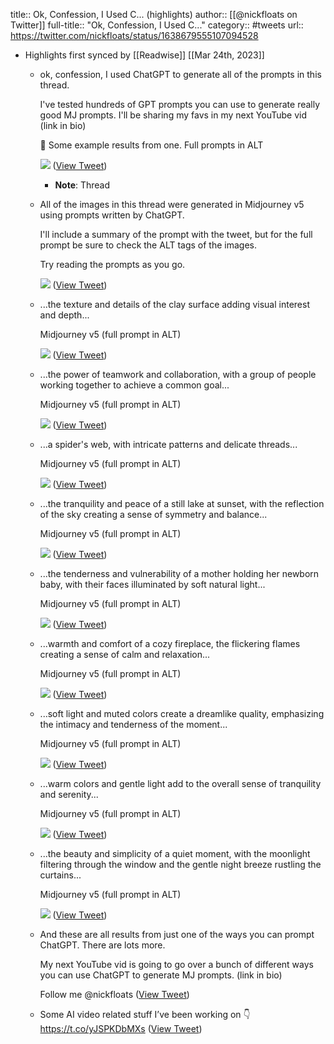 title:: Ok, Confession, I Used C... (highlights)
author:: [[@nickfloats on Twitter]]
full-title:: "Ok, Confession, I Used C..."
category:: #tweets
url:: https://twitter.com/nickfloats/status/1638679555107094528

- Highlights first synced by [[Readwise]] [[Mar 24th, 2023]]
	- ok, confession, I used ChatGPT to generate all of the prompts in this thread.
	  
	  I've tested hundreds of GPT prompts you can use to generate really good MJ prompts. I'll be sharing my favs in my next YouTube vid (link in bio)
	  
	  🧵 Some example results from one. Full prompts in ALT 
	  
	  ![](https://pbs.twimg.com/media/Fr3CXbKaYAAKqxo.jpg) ([View Tweet](https://twitter.com/nickfloats/status/1638679555107094528))
		- **Note**: Thread
	- All of the images in this thread were generated in Midjourney v5 using prompts written by ChatGPT.
	  
	  I'll include a summary of the prompt with the tweet, but for the full prompt be sure to check the ALT tags of the images.
	  
	  Try reading the prompts as you go. 
	  
	  ![](https://pbs.twimg.com/media/Fr3CYAIakAEF6Ua.jpg) ([View Tweet](https://twitter.com/nickfloats/status/1638679565068541953))
	- ...the texture and details of the clay surface adding visual interest and depth...
	  
	  Midjourney v5 (full prompt in ALT) 
	  
	  ![](https://pbs.twimg.com/media/Fr3CYkxaIAA_4bu.jpg) ([View Tweet](https://twitter.com/nickfloats/status/1638679576066019328))
	- ...the power of teamwork and collaboration, with a group of people working together to achieve a common goal...
	  
	  Midjourney v5 (full prompt in ALT) 
	  
	  ![](https://pbs.twimg.com/media/Fr3CZOqaUAA-_v8.jpg) ([View Tweet](https://twitter.com/nickfloats/status/1638679586639847426))
	- ...a spider's web, with intricate patterns and delicate threads...
	  
	  Midjourney v5 (full prompt in ALT) 
	  
	  ![](https://pbs.twimg.com/media/Fr3CZ1kacAA65TO.jpg) ([View Tweet](https://twitter.com/nickfloats/status/1638679596630683650))
	- ...the tranquility and peace of a still lake at sunset, with the reflection of the sky creating a sense of symmetry and balance...
	  
	  Midjourney v5 (full prompt in ALT) 
	  
	  ![](https://pbs.twimg.com/media/Fr3CaaHaEAEUFtk.jpg) ([View Tweet](https://twitter.com/nickfloats/status/1638679606051115011))
	- ...the tenderness and vulnerability of a mother holding her newborn baby, with their faces illuminated by soft natural light...
	  
	  Midjourney v5 (full prompt in ALT) 
	  
	  ![](https://pbs.twimg.com/media/Fr3Ca9OaMAEbGK1.jpg) ([View Tweet](https://twitter.com/nickfloats/status/1638679615505076224))
	- ...warmth and comfort of a cozy fireplace, the flickering flames creating a sense of calm and relaxation...
	  
	  Midjourney v5 (full prompt in ALT) 
	  
	  ![](https://pbs.twimg.com/media/Fr3CbhsaAAMG_kS.jpg) ([View Tweet](https://twitter.com/nickfloats/status/1638679625747529728))
	- ...soft light and muted colors create a dreamlike quality, emphasizing the intimacy and tenderness of the moment...
	  
	  Midjourney v5 (full prompt in ALT) 
	  
	  ![](https://pbs.twimg.com/media/Fr3CcHyagAAcP51.jpg) ([View Tweet](https://twitter.com/nickfloats/status/1638679638330441728))
	- ...warm colors and gentle light add to the overall sense of tranquility and serenity...
	  
	  Midjourney v5 (full prompt in ALT) 
	  
	  ![](https://pbs.twimg.com/media/Fr3Cc3FaEAABJCy.jpg) ([View Tweet](https://twitter.com/nickfloats/status/1638679647268528130))
	- ...the beauty and simplicity of a quiet moment, with the moonlight filtering through the window and the gentle night breeze rustling the curtains...
	  
	  Midjourney v5 (full prompt in ALT) 
	  
	  ![](https://pbs.twimg.com/media/Fr3CdXMaIAUnwzM.jpg) ([View Tweet](https://twitter.com/nickfloats/status/1638679657724903424))
	- And these are all results from just one of the ways you can prompt ChatGPT. There are lots more.
	  
	  My next YouTube vid is going to go over a bunch of different ways you can use ChatGPT to generate MJ prompts. (link in bio)
	  
	  Follow me @nickfloats ([View Tweet](https://twitter.com/nickfloats/status/1638679660803526656))
	- Some AI video related stuff I’ve been working on 👇 https://t.co/yJSPKDbMXs ([View Tweet](https://twitter.com/nickfloats/status/1638693918253498371))